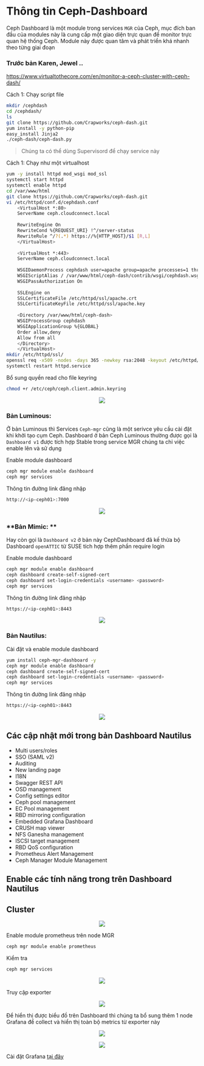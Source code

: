 # Thông tin Ceph-Dashboard 

Ceph Dashboard là một module trong services `MGR` của Ceph, mục đích ban đầu của modules này là cung cấp một giao diện trực quan để monitor trực quan hệ thống Ceph. Module này được quan tâm và phát triển khá nhanh theo từng giai đoạn

### **Trước bản Karen, Jewel ..**

https://www.virtualtothecore.com/en/monitor-a-ceph-cluster-with-ceph-dash/

Cách 1: Chạy script file
```sh
mkdir /cephdash
cd /cephdash/
ls
git clone https://github.com/Crapworks/ceph-dash.git
yum install -y python-pip
easy_install Jinja2
./ceph-dash/ceph-dash.py
```
> Chúng ta có thể dùng Supervisord để chạy service này 

Cách 1: Chạy như một virtualhost
```sh 
yum -y install httpd mod_wsgi mod_ssl
systemctl start httpd
systemctl enable httpd
cd /var/www/html
git clone https://github.com/Crapworks/ceph-dash.git
vi /etc/httpd/conf.d/cephdash.conf
    <VirtualHost *:80>
    ServerName ceph.cloudconnect.local
    
    RewriteEngine On
    RewriteCond %{REQUEST_URI} !^/server-status
    RewriteRule ^/?(.*) https://%{HTTP_HOST}/$1 [R,L]
    </VirtualHost>
    
    <VirtualHost *:443>
    ServerName ceph.cloudconnect.local
    
    WSGIDaemonProcess cephdash user=apache group=apache processes=1 threads=5
    WSGIScriptAlias / /var/www/html/ceph-dash/contrib/wsgi/cephdash.wsgi
    WSGIPassAuthorization On
    
    SSLEngine on
    SSLCertificateFile /etc/httpd/ssl/apache.crt
    SSLCertificateKeyFile /etc/httpd/ssl/apache.key
    
    <Directory /var/www/html/ceph-dash>
    WSGIProcessGroup cephdash
    WSGIApplicationGroup %{GLOBAL}
    Order allow,deny
    Allow from all
    </Directory>
    </VirtualHost>
mkdir /etc/httpd/ssl/
openssl req -x509 -nodes -days 365 -newkey rsa:2048 -keyout /etc/httpd/ssl/apache.key -out /etc/httpd/ssl/apache.crt
systemctl restart httpd.service
```

Bổ sung quyền read cho file keyring
```sh
chmod +r /etc/ceph/ceph.client.admin.keyring
```

<p align="center">
<img src="../../images/dashboard-cephdash.png">
</p>

### **Bản Luminous:** 
Ở bản Luminous thì Services `Ceph-mgr` cũng là một serivce yêu cầu cài đặt khi khởi tạo cụm Ceph. Dashboard ở bản Ceph Luminous thường được gọi là `Dashboard v1` được tích hợp Stable trong service MGR chúng ta chỉ việc enable lên và sử dụng

Enable module dashboard
```sh 
ceph mgr module enable dashboard
ceph mgr services
```

Thông tin đường link đăng nhập
```sh
http://<ip-ceph01>:7000
```
<p align="center">
<img src="../../images/dashboard-l.png">
</p>

### **Bản Mimic: **
Hay còn gọi là `Dashboard v2` ở bản này CephDashboard đã kế thừa bộ Dashboard `openATTIC` từ SUSE tích hợp thêm phần require login 

Enable module dashboard
```sh 
ceph mgr module enable dashboard
ceph dashboard create-self-signed-cert
ceph dashboard set-login-credentials <username> <password>
ceph mgr services
```

Thông tin đường link đăng nhập
```sh
https://<ip-ceph01>:8443
```
<p align="center">
<img src="../../images/dashboard-m.png">
</p>

### **Bản Nautilus:**

Cài đặt và enable module dashboard
```sh
yum install ceph-mgr-dashboard -y
ceph mgr module enable dashboard
ceph dashboard create-self-signed-cert
ceph dashboard set-login-credentials <username> <password>
ceph mgr services
```

Thông tin đường link đăng nhập
```sh
https://<ip-ceph01>:8443
```
<p align="center">
<img src="../../images/dashboard-n.png">
</p>

## Các cập nhật mới trong bản Dashboard Nautilus

- Multi users/roles
- SSO (SAML v2)
- Auditing
- New landing page
- I18N
- Swagger REST API
- OSD management
- Config settings editor
- Ceph pool management
- EC Pool management
- RBD mirroring configuration
- Embedded Grafana Dashboard
- CRUSH map viewer
- NFS Ganesha management
- ISCSI target management
- RBD QoS configuration
- Prometheus Alert Management
- Ceph Manager Module Management

## Enable các tính năng trong trên Dashboard Nautilus

## Cluster 

<p align="center">
<img src="../../images/dashboard-n/cluster_host.png">
</p>

Enable module prometheus trên node MGR
```sh 
ceph mgr module enable prometheus
```

Kiểm tra 
```sh 
ceph mgr services
```
<p align="center">
<img src="../../images/dashboard-n/cluster_host_prom.png">
</p>

Truy cập exporter
<p align="center">
<img src="../../images/dashboard-n/metrics.png">
</p>

Để hiển thị được biểu đồ trên Dashboard thì chúng ta bổ sung thêm 1 node Grafana để collect và hiển thị toàn bộ metrics từ exporter này

<p align="center">
<img src="../../images/dashboard-n/topo.png">
</p>

<p align="center">
<img src="../../images/dashboard-n/Ip_planning.png">
</p>

Cài đặt Grafana [tại đây]()
